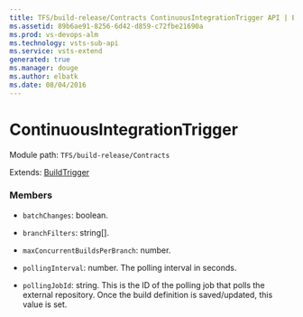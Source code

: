 ```yaml
---
title: TFS/build-release/Contracts ContinuousIntegrationTrigger API | Extensions for Visual Studio Team Services
ms.assetid: 89b6ae91-8256-6d42-d859-c72fbe21690a
ms.prod: vs-devops-alm
ms.technology: vsts-sub-api
ms.service: vsts-extend
generated: true
ms.manager: douge
ms.author: elbatk
ms.date: 08/04/2016
---
```


# ContinuousIntegrationTrigger

Module path: `TFS/build-release/Contracts`

Extends: [BuildTrigger](./BuildTrigger.md)

### Members

* `batchChanges`: boolean. 

* `branchFilters`: string[]. 

* `maxConcurrentBuildsPerBranch`: number. 

* `pollingInterval`: number. The polling interval in seconds.

* `pollingJobId`: string. This is the ID of the polling job that polls the external repository.  Once the build definition is saved/updated, this value is set.


